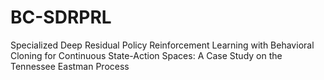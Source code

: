# BC-SDRPRL
Specialized Deep Residual Policy Reinforcement Learning with Behavioral Cloning for Continuous State-Action Spaces: A Case Study on the Tennessee Eastman Process
